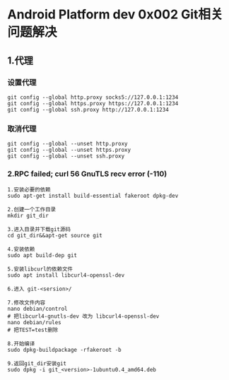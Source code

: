 # Android Platform dev 0x002 Git相关问题解决

## 1.代理

### 设置代理
```
git config --global http.proxy socks5://127.0.0.1:1234
git config --global https.proxy https://127.0.0.1:1234
git config --global ssh.proxy http://127.0.0.1:1234
```
### 取消代理
```
git config --global --unset http.proxy
git config --global --unset https.proxy
git config --global --unset ssh.proxy
```
### 2.RPC failed; curl 56 GnuTLS recv error (-110)
```
1.安装必要的依赖
sudo apt-get install build-essential fakeroot dpkg-dev

2.创建一个工作目录
mkdir git_dir

3.进入目录并下载git源码
cd git_dir&&apt-get source git

4.安装依赖
sudo apt build-dep git

5.安装libcurl的依赖文件
sudo apt install libcurl4-openssl-dev

6.进入 git-<sersion>/

7.修改文件内容
nano debian/control
# 把libcurl4-gnutls-dev 改为 libcurl4-openssl-dev
nano debian/rules
# 把TEST=test删除

8.开始编译
sudo dpkg-buildpackage -rfakeroot -b

9.返回git_dir安装git
sudo dpkg -i git_<version>-1ubuntu0.4_amd64.deb
```
